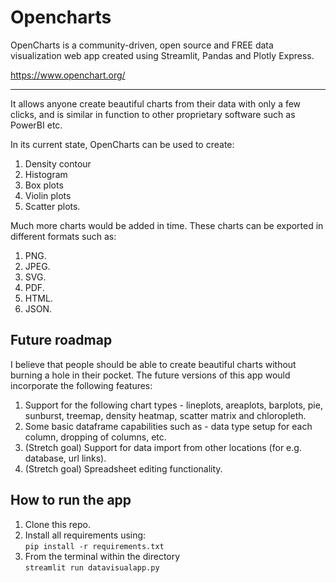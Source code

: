 # Opencharts
OpenCharts is a community-driven, open source and FREE data visualization 
web app created using Streamlit, 
Pandas and Plotly Express.<br>

https://www.openchart.org/
<hr>

It allows anyone create beautiful charts from their data with only a few clicks, and is similar in
 function to other proprietary software such as PowerBI etc.
 <br>
 
 In its current state, OpenCharts can be used to create: <br>
 1) Density contour
 2) Histogram
 3) Box plots
 4) Violin plots
 5) Scatter plots. <br>
 
 Much more charts would be added in time. These charts can be exported in 
 different formats such as:<br>
 
 1) PNG.
 2) JPEG.
 3) SVG.
 4) PDF.
 5) HTML.
 6) JSON.
 
 ## Future roadmap
I believe that people should be able to create beautiful charts without 
burning a hole in their pocket. The future versions of this app would 
incorporate the following features:<br>
1) Support for the following chart types - lineplots, areaplots, barplots,
 pie, sunburst, treemap, density heatmap, scatter matrix and chloropleth.
2) Some basic dataframe capabilities such as - data type setup for each column, 
dropping of columns, etc. 
3) (Stretch goal) Support for data import from other locations (for e.g. database,  url links).
4) (Stretch goal) Spreadsheet editing functionality.

## How to run the app
1) Clone this repo.
2) Install all requirements using: <br> ```pip install -r requirements.txt``` <br>
3) From the terminal within the directory <br> ```streamlit run datavisualapp.py```

